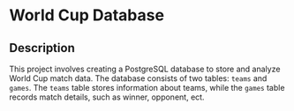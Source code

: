 # World Cup Database

## Description
This project involves creating a PostgreSQL database to store and analyze World Cup match data.
The database consists of two tables: `teams` and `games`.
The `teams` table stores information about teams, while the `games` table records match details, such as winner, opponent, ect.
